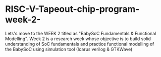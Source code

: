# RISC-V-Tapeout-chip-program-week-2-
 Lets's move to the WEEK 2 titled as "BabySoC Fundamentals &amp; Functional Modelling". Week 2 is a research week whose objective is to build solid understanding of SoC fundamentals and practice functional modelling of the BabySoC using simulation tool  (Icarus verilog &amp; GTKWave)
